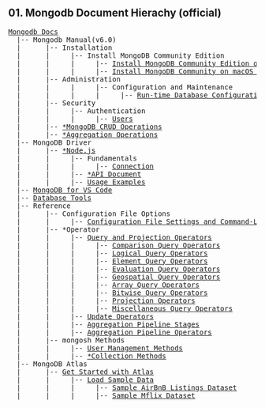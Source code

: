 ## 01. Mongodb Document Hierachy (official)

<pre>
<a href='https://www.mongodb.com/docs/'>Mongodb Docs</a>  
  |-- Mongodb Manual(v6.0)
  |      |-- Installation
  |      |     |-- Install MongoDB Community Edition
  |      |     |     |-- <a href='https://www.mongodb.com/docs/v6.0/tutorial/install-mongodb-on-os-x/'>Install MongoDB Community Edition on macOS</a>
  |      |     |     |-- <a href='https://www.mongodb.com/docs/v6.0/tutorial/install-mongodb-on-os-x-tarball/'>Install MongoDB Community on macOS using .tgz Tarball</a>
  |      |-- Administration
  |      |     |     |-- Configuration and Maintenance
  |      |     |     |     |-- <a href='https://www.mongodb.com/docs/v6.0/administration/configuration/#run-time-database-configuration'>Run-time Database Configuration</a>
  |      |-- Security
  |      |     |-- Authentication
  |      |     |     |-- <a href='https://www.mongodb.com/docs/v6.0/core/security-users/'>Users</a>
  |      |-- <a href='https://www.mongodb.com/docs/v6.0/crud/'>*MongoDB CRUD Operations</a>
  |      |-- <a href='https://www.mongodb.com/docs/v6.0/aggregation/'>*Aggregation Operations</a>
  |-- MongoDB Driver
  |      |-- <a href='https://www.mongodb.com/docs/drivers/node/current/'>*Node.js</a>
  |      |     |-- Fundamentals
  |      |     |     |-- <a href='https://www.mongodb.com/docs/drivers/node/current/fundamentals/connection/'>Connection</a>
  |      |     |-- <a href='https://mongodb.github.io/node-mongodb-native/6.1/'>*API Document</a>
  |      |     |-- <a href='https://www.mongodb.com/docs/drivers/node/current/usage-examples/'>Usage Examples</a>
  |-- <a href='https://www.mongodb.com/docs/mongodb-vscode/'>MongoDB for VS Code</a>
  |-- <a href='https://www.mongodb.com/docs/database-tools/'>Database Tools</a>
  |-- Reference
  |      |-- Configuration File Options
  |      |     |-- <a href='https://www.mongodb.com/docs/v6.0/reference/configuration-file-settings-command-line-options-mapping/'>Configuration File Settings and Command-Line Options Mapping</a>  
  |      |-- *Operator
  |      |     |-- <a href='https://www.mongodb.com/docs/v6.0/reference/operator/query/'>Query and Projection Operators</a>
  |      |     |     |-- <a href='https://www.mongodb.com/docs/v6.0/reference/operator/query-comparison/'>Comparison Query Operators</a>
  |      |     |     |-- <a href='https://www.mongodb.com/docs/v6.0/reference/operator/query-logical/'>Logical Query Operators</a>
  |      |     |     |-- <a href='https://www.mongodb.com/docs/v6.0/reference/operator/query-element/'>Element Query Operators</a>
  |      |     |     |-- <a href='https://www.mongodb.com/docs/v6.0/reference/operator/query-evaluation/'>Evaluation Query Operators</a>
  |      |     |     |-- <a href='https://www.mongodb.com/docs/v6.0/reference/operator/query-geospatial/'>Geospatial Query Operators</a>
  |      |     |     |-- <a href='https://www.mongodb.com/docs/v6.0/reference/operator/query-array/'>Array Query Operators</a>
  |      |     |     |-- <a href='https://www.mongodb.com/docs/v6.0/reference/operator/query-bitwise/'>Bitwise Query Operators</a>
  |      |     |     |-- <a href='https://www.mongodb.com/docs/v6.0/reference/operator/projection/'>Projection Operators</a>
  |      |     |     |-- <a href='https://www.mongodb.com/docs/v6.0/reference/operator/query-miscellaneous/'>Miscellaneous Query Operators</a>  
  |      |     |-- <a href='https://www.mongodb.com/docs/v6.0/reference/operator/update/'>Update Operators</a>
  |      |     |-- <a href='https://www.mongodb.com/docs/v6.0/reference/operator/aggregation-pipeline/'>Aggregation Pipeline Stages</a>
  |      |     |-- <a href='https://www.mongodb.com/docs/v6.0/reference/operator/aggregation/'>Aggregation Pipeline Operators</a>  
  |      |-- mongosh Methods
  |      |     |-- <a href='https://www.mongodb.com/docs/v6.0/reference/method/js-user-management/'>User Management Methods</a>
  |      |     |-- <a href='https://www.mongodb.com/docs/v6.0/reference/method/js-collection/#collection-methods'>*Collection Methods</a>
  |-- MongoDB Atlas
  |      |-- <a href='https://www.mongodb.com/docs/atlas/getting-started/'>Get Started with Atlas</a>
  |      |     |-- <a href='https://www.mongodb.com/docs/atlas/sample-data/'>Load Sample Data</a>
  |      |     |     |-- <a href='https://www.mongodb.com/docs/atlas/sample-data/sample-airbnb/'>Sample AirBnB Listings Dataset</a>
  |      |     |     |-- <a href='https://www.mongodb.com/docs/atlas/sample-data/sample-mflix/'>Sample Mflix Dataset</a>

</pre>
